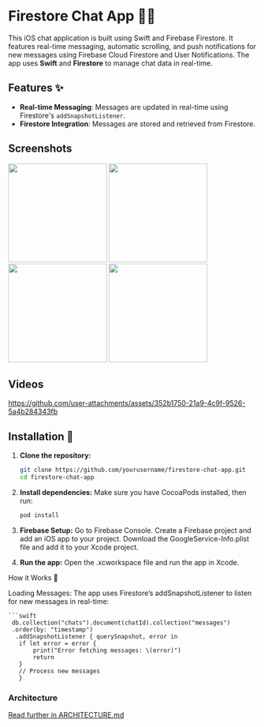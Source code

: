 
# Firestore Chat App 📱💬

This iOS chat application is built using Swift and Firebase Firestore. It features real-time messaging, automatic scrolling, and push notifications for new messages using Firebase Cloud Firestore and User Notifications. The app uses **Swift** and **Firestore** to manage chat data in real-time.

## Features ✨
- **Real-time Messaging**: Messages are updated in real-time using Firestore's `addSnapshotListener`.
- **Firestore Integration**: Messages are stored and retrieved from Firestore.


## Screenshots
<img src="https://github.com/user-attachments/assets/254582c2-41e2-4b03-b8ee-5954abad2b19" width="200" />
<img src="https://github.com/user-attachments/assets/d9c0bb02-9d6e-4a36-bb63-8fa641891a71" width="200" />
<img src="https://github.com/user-attachments/assets/437f7a80-1640-4857-a76f-af0b4f50f09b" width="200" />
<img src="https://github.com/user-attachments/assets/970a1b33-1bed-4813-b297-11b6426a07e9" width="200" />


## Videos
https://github.com/user-attachments/assets/352b1750-21a9-4c9f-9526-5a4b284343fb


## Installation 📲

1. **Clone the repository:**

   ```bash
   git clone https://github.com/yourusername/firestore-chat-app.git
   cd firestore-chat-app
   
2. **Install dependencies:**
Make sure you have CocoaPods installed, then run:

   ```bash
   pod install

3. **Firebase Setup:**
Go to Firebase Console.
Create a Firebase project and add an iOS app to your project.
Download the GoogleService-Info.plist file and add it to your Xcode project.
4. **Run the app:**
Open the .xcworkspace file and run the app in Xcode.

How it Works 🔧

Loading Messages:
The app uses Firestore’s addSnapshotListener to listen for new messages in real-time:

    ```swift
     db.collection("chats").document(chatId).collection("messages")
     .order(by: "timestamp")
      .addSnapshotListener { querySnapshot, error in
       if let error = error {
           print("Error fetching messages: \(error)")
           return
       }
       // Process new messages
       }

### Architecture
[Read further in ARCHITECTURE.md](ARCHITECTURE.md)


